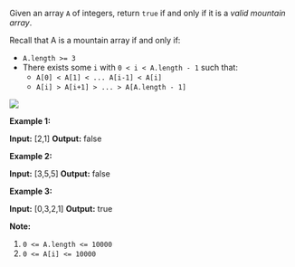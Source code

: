 Given an array `A` of integers, return `true` if and only if it is a _valid mountain
array_.

Recall that A is a mountain array if and only if:

- `A.length >= 3`
- There exists some `i` with `0 < i < A.length - 1` such that:
  - `A[0] < A[1] < ... A[i-1] < A[i]`
  - `A[i] > A[i+1] > ... > A[A.length - 1]`

![](https://assets.leetcode.com/uploads/2019/10/20/hint_valid_mountain_array.png)

**Example 1:**

**Input:** \[2,1\] **Output:** false

**Example 2:**

**Input:** \[3,5,5\] **Output:** false

**Example 3:**

**Input:** \[0,3,2,1\] **Output:** true

**Note:**

1.  `0 <= A.length <= 10000`
2.  `0 <= A[i] <= 10000`
